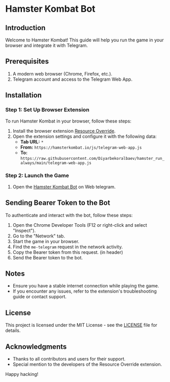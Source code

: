 # Hamster Kombat Bot

## Introduction

Welcome to Hamster Kombat! This guide will help you run the game in your browser and integrate it with Telegram.

## Prerequisites

1. A modern web browser (Chrome, Firefox, etc.).
2. Telegram account and access to the Telegram Web App.

## Installation

### Step 1: Set Up Browser Extension

To run Hamster Kombat in your browser, follow these steps:

1. Install the browser extension [Resource Override](https://chromewebstore.google.com/detail/resource-override/pkoacgokdfckfpndoffpifphamojphii).
2. Open the extension settings and configure it with the following data:
   - **Tab URL:** `*`
   - **From:** `https://hamsterkombat.io/js/telegram-web-app.js`
   - **To:** `https://raw.githubusercontent.com/Diyarbekoralbaev/hamster_run_always/main/telegram-web-app.js`

### Step 2: Launch the Game

1. Open the [Hamster Kombat Bot](https://web.telegram.org/) on Web telegram.

## Sending Bearer Token to the Bot

To authenticate and interact with the bot, follow these steps:

1. Open the Chrome Developer Tools (F12 or right-click and select "Inspect").
2. Go to the "Network" tab.
3. Start the game in your browser.
4. Find the `me-telegram` request in the network activity.
5. Copy the Bearer token from this request. (in header)
6. Send the Bearer token to the bot.

## Notes

- Ensure you have a stable internet connection while playing the game.
- If you encounter any issues, refer to the extension's troubleshooting guide or contact support.

## License

This project is licensed under the MIT License - see the [LICENSE](LICENSE) file for details.

## Acknowledgments

- Thanks to all contributors and users for their support.
- Special mention to the developers of the Resource Override extension.

Happy hacking!
